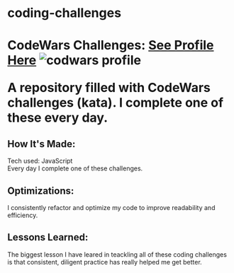 # coding-challenges
<h1>CodeWars Challenges: <a href="https://www.codewars.com/users/Justinmemphis">See Profile Here</a>
  <img src="https://s3.amazonaws.com/www.justinmemphis.com/images/codwars-031523-top.jpg" alt="codwars profile">

A repository filled with CodeWars challenges (kata).  I complete one of these every day.
<h2>How It's Made:</h2>
Tech used: JavaScript<br />
Every day I complete one of these challenges.
<h2>Optimizations:</h2>
I consistently refactor and optimize my code to improve readability and efficiency.
<h2>Lessons Learned:</h2>
The biggest lesson I have leared in teackling all of these coding challenges is that consistent, diligent practice has really helped me get better.
